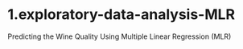 # 1.exploratory-data-analysis-MLR
Predicting the Wine Quality Using Multiple Linear Regression (MLR)

